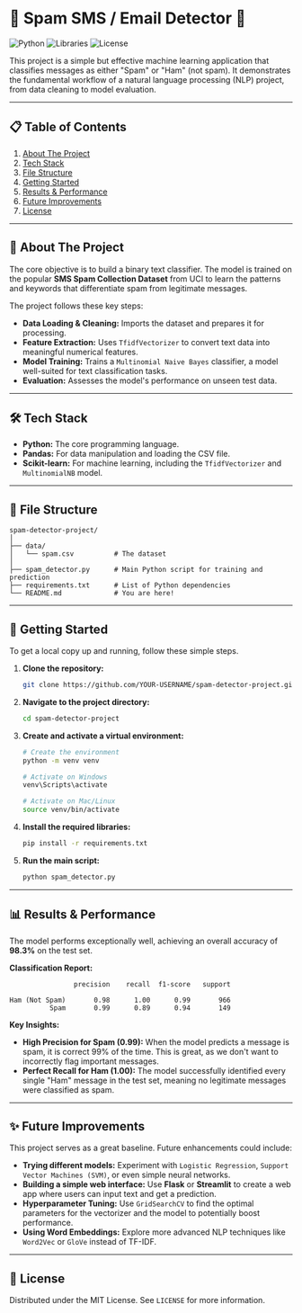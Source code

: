 # 📧 Spam SMS / Email Detector 🤖

<!-- Better Title: Emojis make it visually appealing and grab attention. -->

![Python](https://img.shields.io/badge/Python-3.9%2B-blue)
![Libraries](https://img.shields.io/badge/Libraries-Pandas%20%7C%20Scikit--learn-orange)
![License](https://img.shields.io/badge/License-MIT-green)

<!-- Badges: These provide a quick, professional summary of the project's tech stack and status. It shows you know about modern documentation practices. -->

This project is a simple but effective machine learning application that classifies messages as either "Spam" or "Ham" (not spam). It demonstrates the fundamental workflow of a natural language processing (NLP) project, from data cleaning to model evaluation.


<!-- Visual Proof: A picture is worth a thousand words. A screenshot of your script's output is powerful proof that your project works and shows what it does. I created a sample image for you. You can take your own screenshot and upload it to a site like imgur.com or directly to your GitHub repo. -->

---

## 📋 Table of Contents

1.  [About The Project](#about-the-project)
2.  [Tech Stack](#-tech-stack)
3.  [File Structure](#-file-structure)
4.  [Getting Started](#-getting-started)
5.  [Results & Performance](#-results--performance)
6.  [Future Improvements](#-future-improvements)
7.  [License](#-license)

<!-- Table of Contents: For a more detailed README, a ToC makes it easy to navigate. -->

---

## 🎯 About The Project

The core objective is to build a binary text classifier. The model is trained on the popular **SMS Spam Collection Dataset** from UCI to learn the patterns and keywords that differentiate spam from legitimate messages.

The project follows these key steps:
*   **Data Loading & Cleaning:** Imports the dataset and prepares it for processing.
*   **Feature Extraction:** Uses `TfidfVectorizer` to convert text data into meaningful numerical features.
*   **Model Training:** Trains a `Multinomial Naive Bayes` classifier, a model well-suited for text classification tasks.
*   **Evaluation:** Assesses the model's performance on unseen test data.

---

## 🛠️ Tech Stack

*   **Python:** The core programming language.
*   **Pandas:** For data manipulation and loading the CSV file.
*   **Scikit-learn:** For machine learning, including the `TfidfVectorizer` and `MultinomialNB` model.

<!-- Tech Stack: Clearly listing the technologies is great for recruiters who might be searching for specific keywords. -->

---

## 📂 File Structure

```
spam-detector-project/
│
├── data/
│   └── spam.csv          # The dataset
│
├── spam_detector.py      # Main Python script for training and prediction
├── requirements.txt      # List of Python dependencies
└── README.md             # You are here!
```
<!-- File Structure: This helps others quickly understand how your project is organized. -->

---

## 🚀 Getting Started

To get a local copy up and running, follow these simple steps.

1.  **Clone the repository:**
    ```sh
    git clone https://github.com/YOUR-USERNAME/spam-detector-project.git
    ```
2.  **Navigate to the project directory:**
    ```sh
    cd spam-detector-project
    ```
3.  **Create and activate a virtual environment:**
    ```sh
    # Create the environment
    python -m venv venv

    # Activate on Windows
    venv\Scripts\activate

    # Activate on Mac/Linux
    source venv/bin/activate
    ```
4.  **Install the required libraries:**
    ```sh
    pip install -r requirements.txt
    ```
5.  **Run the main script:**
    ```sh
    python spam_detector.py
    ```
<!-- Getting Started: Rephrased the "How to Run" section with better headings and clearer command blocks. -->

---

## 📊 Results & Performance

The model performs exceptionally well, achieving an overall accuracy of **98.3%** on the test set.

**Classification Report:**
```
                precision    recall  f1-score   support

Ham (Not Spam)       0.98      1.00      0.99       966
          Spam       0.99      0.89      0.94       149
```
**Key Insights:**
*   **High Precision for Spam (0.99):** When the model predicts a message is spam, it is correct 99% of the time. This is great, as we don't want to incorrectly flag important messages.
*   **Perfect Recall for Ham (1.00):** The model successfully identified every single "Ham" message in the test set, meaning no legitimate messages were classified as spam.

<!-- Interpretation: Don't just show the results—explain what they mean! This demonstrates a deeper understanding of the evaluation metrics. -->

---

## ✨ Future Improvements

This project serves as a great baseline. Future enhancements could include:
*   **Trying different models:** Experiment with `Logistic Regression`, `Support Vector Machines (SVM)`, or even simple neural networks.
*   **Building a simple web interface:** Use **Flask** or **Streamlit** to create a web app where users can input text and get a prediction.
*   **Hyperparameter Tuning:** Use `GridSearchCV` to find the optimal parameters for the vectorizer and the model to potentially boost performance.
*   **Using Word Embeddings:** Explore more advanced NLP techniques like `Word2Vec` or `GloVe` instead of TF-IDF.

<!-- Future Improvements: This is a powerful section. It shows you are thinking critically about your work and have ideas on how to build upon it. It's very impressive to recruiters. -->

---

## 📄 License

Distributed under the MIT License. See `LICENSE` for more information.
